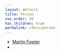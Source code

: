 ```yaml
---
layout: default
title: Person
nav_order: 30
has_children: true
permalink: /docs/person
---
```


- [Martin Fowler](https://martinfowler.com)
- 